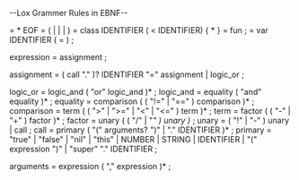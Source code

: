 --Lox Grammer Rules in EBNF--

<program>       =   <declaration>* EOF
<declaration>   =   (<classDec> | <funDec> | <varDec> | <statement>)
<classDec>      =   class IDENTIFIER  ( < IDENTIFIER) { <funDec>* }
<funDec>        =   fun <statement> ;
<varDec>        =   var IDENTIFIER ( = <expression>) ;



expression     = assignment ;

assignment     = ( call "." )? IDENTIFIER "=" assignment
               | logic_or ;

logic_or       = logic_and ( "or" logic_and )* ;
logic_and      = equality ( "and" equality )* ;
equality       = comparison ( ( "!=" | "==" ) comparison )* ;
comparison     = term ( ( ">" | ">=" | "<" | "<=" ) term )* ;
term           = factor ( ( "-" | "+" ) factor )* ;
factor         = unary ( ( "/" | "*" ) unary )* ;
unary          = ( "!" | "-" ) unary | call ;
call           = primary ( "(" arguments? ")" | "." IDENTIFIER )* ;
primary        = "true" | "false" | "nil" | "this"
               | NUMBER | STRING | IDENTIFIER
               | "(" expression ")"
               | "super" "." IDENTIFIER ;

arguments      = expression ( "," expression )* ;

